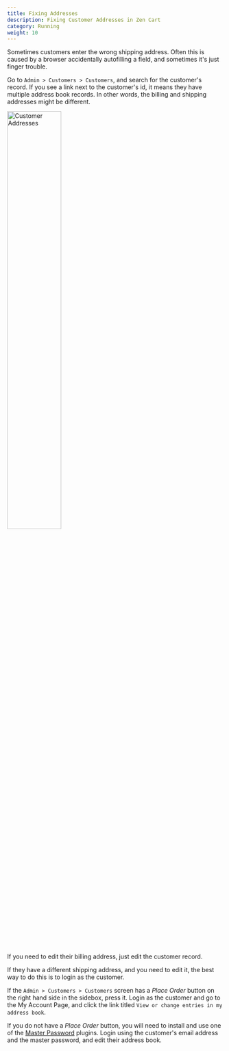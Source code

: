 ```yaml
---
title: Fixing Addresses
description: Fixing Customer Addresses in Zen Cart 
category: Running
weight: 10
---
```


Sometimes customers enter the wrong shipping address.  Often this is caused by a browser accidentally autofilling a field, and sometimes it's just finger trouble. 

Go to `Admin > Customers > Customers`, and search for the customer's record.
If you see a link next to the customer's id, it means they have multiple address book records.  In other words, the billing and shipping addresses might be different. 

<img src="/images/customer_search.png" alt="Customer Addresses" width="50%" />

If you need to edit their billing address, just edit the customer record.

If they have a different shipping address, and you need to edit it, the best way to do this is to login as the customer.  

If the `Admin > Customers > Customers` screen has a *Place Order* button on the right hand side in the sidebox, press it.  Login as the customer and go to the My Account Page, and click the link titled `View or change entries in my address book`. 

If you do not have a *Place Order* button, you will need to install and use one of the [Master Password](/user/admin/master_password/) plugins.  Login using the customer's email address and the master password, and edit their address book.  

